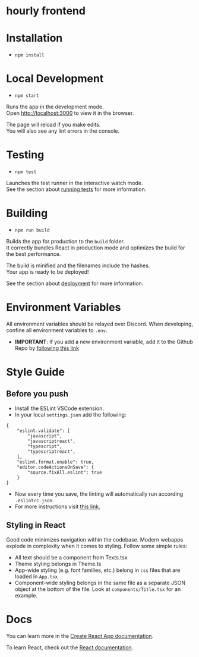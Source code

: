 # hourly frontend

# Installation
- `npm install`

# Local Development
- `npm start`

Runs the app in the development mode.\
Open [http://localhost:3000](http://localhost:3000) to view it in the browser.

The page will reload if you make edits.\
You will also see any lint errors in the console.

# Testing
- `npm test`

Launches the test runner in the interactive watch mode.\
See the section about [running tests](https://facebook.github.io/create-react-app/docs/running-tests) for more information.

# Building
- `npm run build`

Builds the app for production to the `build` folder.\
It correctly bundles React in production mode and optimizes the build for the best performance.

The build is minified and the filenames include the hashes.\
Your app is ready to be deployed!

See the section about [deployment](https://facebook.github.io/create-react-app/docs/deployment) for more information.

# Environment Variables
All environment variables should be relayed over Discord. When developing, confine all environment variables to `.env`.
* **IMPORTANT**: If you add a new environment variable, add it to the Github Repo by [following this link](https://github.com/FurkanToprak/hourly-frontend/settings/environments)

# Style Guide

## Before you push

- Install the ESLint VSCode extension.
- In your local `settings.json` add the following:
```
{
    "eslint.validate": [
        "javascript",
        "javascriptreact",
        "typescript",
        "typescriptreact",
    ],
    "eslint.format.enable": true,
    "editor.codeActionsOnSave": {
        "source.fixAll.eslint": true
    }
}
```
- Now every time you save, the linting will automatically run according `.eslintrc.json`.
- For more instructions visit [this link.](https://daveceddia.com/vscode-use-eslintrc/)

## Styling in React
Good code minimizes navigation within the codebase. Modern webapps explode in complexity when it comes to styling. Follow some simple rules:
- All text should be a component from Texts.tsx
- Theme styling belongs in Theme.ts
- App-wide styling (e.g. font families, etc.) belong in `css` files that are loaded in `App.tsx`
- Component-wide styling belongs in the same file as a separate JSON object at the bottom of the file. Look at `components/Title.tsx` for an example. 

# Docs

You can learn more in the [Create React App documentation](https://facebook.github.io/create-react-app/docs/getting-started).

To learn React, check out the [React documentation](https://reactjs.org/).

